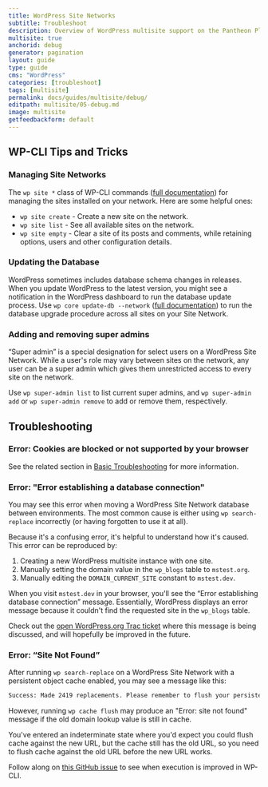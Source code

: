 ```yaml
---
title: WordPress Site Networks
subtitle: Troubleshoot
description: Overview of WordPress multisite support on the Pantheon Platform.
multisite: true
anchorid: debug
generator: pagination
layout: guide
type: guide
cms: "WordPress"
categories: [troubleshoot]
tags: [multisite]
permalink: docs/guides/multisite/debug/
editpath: multisite/05-debug.md
image: multisite
getfeedbackform: default
---
```


## WP-CLI Tips and Tricks

### Managing Site Networks

The `wp site *` class of WP-CLI commands ([full documentation](https://developer.wordpress.org/cli/commands/site/)) for managing the sites installed on your network. Here are some helpful ones:

- `wp site create` - Create a new site on the network.
- `wp site list` - See all available sites on the network.
- `wp site empty` - Clear a site of its posts and comments, while retaining options, users and other configuration details.

### Updating the Database

WordPress sometimes includes database schema changes in releases. When you update WordPress to the latest version, you might see a notification in the WordPress dashboard to run the database update process. Use `wp core update-db --network` ([full documentation](https://developer.wordpress.org/cli/commands/core/update-db/)) to run the database upgrade procedure across all sites on your Site Network.

### Adding and removing super admins

“Super admin” is a special designation for select users on a WordPress Site Network. While a user's role may vary between sites on the network, any user can be a super admin which gives them unrestricted access to every site on the network.

Use `wp super-admin list` to list current super admins, and `wp super-admin add` or `wp super-admin remove` to add or remove them, respectively.

## Troubleshooting

### Error: Cookies are blocked or not supported by your browser

See the related section in [Basic Troubleshooting](/basic-troubleshooting#error-cookies-are-blocked-or-not-supported-by-your-browser) for more information.

### Error: "Error establishing a database connection"

You may see this error when moving a WordPress Site Network database between environments. The most common cause is either using `wp search-replace` incorrectly (or having forgotten to use it at all).

Because it's a confusing error, it's helpful to understand how it's caused. This error can be reproduced by:


1. Creating a new WordPress multisite instance with one site.
2. Manually setting the domain value in the `wp_blogs` table to `mstest.org`.
3. Manually editing the `DOMAIN_CURRENT_SITE` constant to `mstest.dev`.

When you visit `mstest.dev` in your browser, you'll see the “Error establishing database connection” message. Essentially, WordPress displays an error message because it couldn't find the requested site in the `wp_blogs` table.

Check out the [open WordPress.org Trac ticket](https://core.trac.wordpress.org/ticket/41424) where this message is being discussed, and will hopefully be improved in the future.

### Error: “Site Not Found”

After running `wp search-replace` on a WordPress Site Network with a persistent object cache enabled, you may see a message like this:

```bash
Success: Made 2419 replacements. Please remember to flush your persistent object cache with `wp cache flush`.
```

However, running `wp cache flush` may produce an "Error: site not found" message if the old domain lookup value is still in cache.

You've entered an indeterminate state where you'd expect you could flush cache against the new URL, but the cache still has the old URL, so you need to flush cache against the old URL before the new URL works.

Follow along on [this GitHub issue](https://github.com/wp-cli/cache-command/issues/17) to see when execution is improved in WP-CLI.
